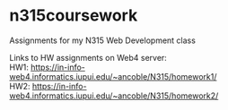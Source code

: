 # n315coursework
Assignments for my N315 Web Development class  
  
Links to HW assignments on Web4 server:  
HW1: https://in-info-web4.informatics.iupui.edu/~ancoble/N315/homework1/   
HW2: https://in-info-web4.informatics.iupui.edu/~ancoble/N315/homework2/  
